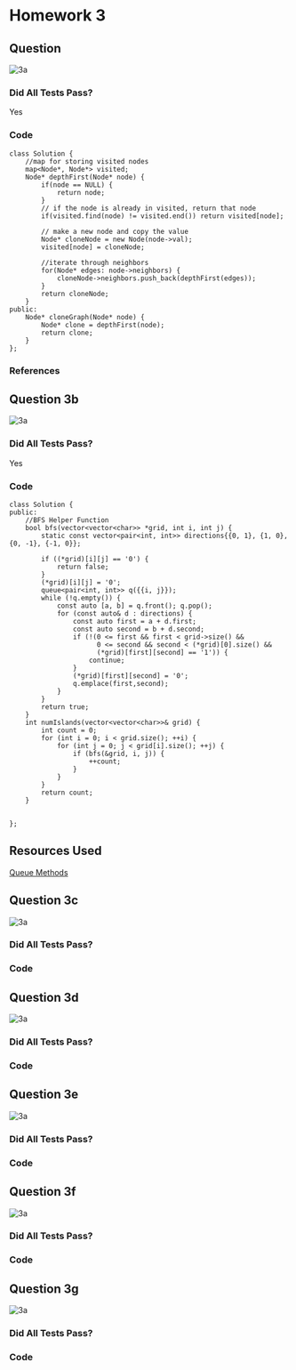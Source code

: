# Homework 3 

## Question
![3a](images/3a.png)

### Did All Tests Pass?
Yes
### Code 
```
class Solution {
    //map for storing visited nodes
    map<Node*, Node*> visited;
    Node* depthFirst(Node* node) {
        if(node == NULL) {
            return node;
        }
        // if the node is already in visited, return that node
        if(visited.find(node) != visited.end()) return visited[node];
        
        // make a new node and copy the value
        Node* cloneNode = new Node(node->val);
        visited[node] = cloneNode;
        
        //iterate through neighbors
        for(Node* edges: node->neighbors) {
            cloneNode->neighbors.push_back(depthFirst(edges));
        }
        return cloneNode;
    }
public:
    Node* cloneGraph(Node* node) {
        Node* clone = depthFirst(node);
        return clone;
    }
};
```
### References

## Question 3b 
![3a](images/3b.png)

### Did All Tests Pass?
Yes
### Code 

```
class Solution {
public:
    //BFS Helper Function
    bool bfs(vector<vector<char>> *grid, int i, int j) {
        static const vector<pair<int, int>> directions{{0, 1}, {1, 0}, {0, -1}, {-1, 0}};
        
        if ((*grid)[i][j] == '0') {
            return false;
        }
        (*grid)[i][j] = '0';
        queue<pair<int, int>> q({{i, j}});
        while (!q.empty()) {
            const auto [a, b] = q.front(); q.pop();
            for (const auto& d : directions) {
                const auto first = a + d.first;
                const auto second = b + d.second;
                if (!(0 <= first && first < grid->size() &&
                      0 <= second && second < (*grid)[0].size() &&
                      (*grid)[first][second] == '1')) {
                    continue;
                }
                (*grid)[first][second] = '0';
                q.emplace(first,second);
            }
        }
        return true;
    }
    int numIslands(vector<vector<char>>& grid) {
        int count = 0;
        for (int i = 0; i < grid.size(); ++i) {
            for (int j = 0; j < grid[i].size(); ++j) {
                if (bfs(&grid, i, j)) {
                    ++count;
                }
            }
        }
        return count;
    }


};
```

## Resources Used
[Queue Methods](https://cplusplus.com/reference/queue/queue/emplace/)

## Question 3c
![3a](images/3a.png)

### Did All Tests Pass?

### Code 

## Question 3d
![3a](images/3a.png)

### Did All Tests Pass?

### Code 

## Question 3e
![3a](images/3a.png)

### Did All Tests Pass?

### Code 

## Question 3f
![3a](images/3a.png)

### Did All Tests Pass?

### Code 

## Question 3g
![3a](images/3a.png)

### Did All Tests Pass?

### Code 


